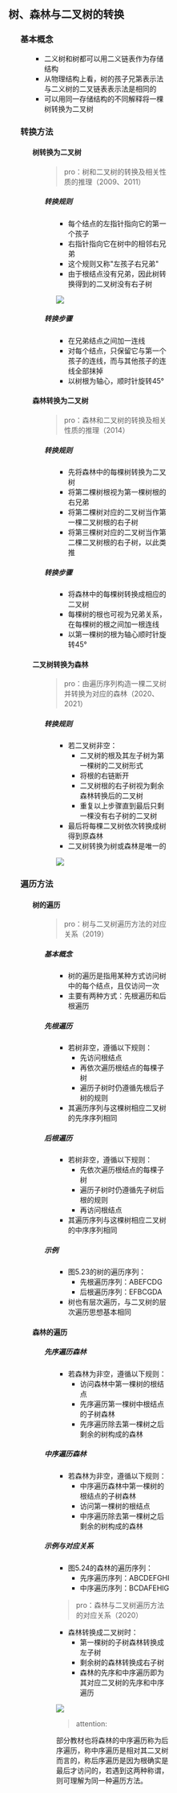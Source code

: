 <div style="float: left; width: 64%; padding: 1%;">
    
## 树、森林与二叉树的转换  

<ul>

### 基本概念

<ul>

- 二义树和树都可以用二义链表作为存储结构
- 从物理结构上看，树的孩子兄第表示法与二义树的二叉链表表示法是相同的
- 可以用同一存储结构的不同解释将一棵树转换为二叉树

</ul>

### 转换方法

<ul>

#### 树转换为二叉树  

<ul>

> pro：树和二叉树的转换及相关性质的推理（2009、2011）  

##### 转换规则

<ul>

- 每个结点的左指针指向它的第一个孩子
- 右指针指向它在树中的相邻右兄弟
- 这个规则又称"左孩子右兄弟"
- 由于根结点没有兄弟，因此树转换得到的二叉树没有右子树

![](https://cdn-mineru.openxlab.org.cn/model-mineru/prod/6c83cdc39d25f3e1591f8d9edaa5c910296cb1e468eeeba38ac072864a44455f.jpg)  

</ul>

##### 转换步骤

<ul>

- 在兄弟结点之间加一连线
- 对每个结点，只保留它与第一个孩子的连线，而与其他孩子的连线全部抹掉
- 以树根为轴心，顺时针旋转45°

</ul>
</ul>

#### 森林转换为二叉树  

<ul>

> pro：森林和二叉树的转换及相关性质的推理（2014）  

##### 转换规则

<ul>

- 先将森林中的每棵树转换为二叉树
- 将第二棵树根视为第一棵树根的右兄弟
- 将第二棵树对应的二叉树当作第一棵二叉树根的右子树
- 将第三棵树对应的二叉树当作第二棵二叉树根的右子树，以此类推

</ul>

##### 转换步骤

<ul>

- 将森林中的每棵树转换成相应的二叉树
- 每棵树的根也可视为兄弟关系，在每棵树的根之间加一根连线
- 以第一棵树的根为轴心顺时针旋转45°

</ul>
</ul>

#### 二叉树转换为森林  

<ul>

> pro：由遍历序列构造一棵二叉树并转换为对应的森林（2020、2021）  

##### 转换规则

<ul>

- 若二叉树非空：
  - 二叉树的根及其左子树为第一棵树的二叉树形式
  - 将根的右链断开
  - 二叉树根的右子树视为剩余森林转换后的二叉树
  - 重复以上步骤直到最后只剩一棵没有右子树的二叉树
- 最后将每棵二叉树依次转换成树得到原森林
- 二叉树转换为树或森林是唯一的

![](https://cdn-mineru.openxlab.org.cn/model-mineru/prod/247436d1c407e375d4ea4ae286dd335ae4bf8469ec4ad1b3014b562aced6dfaa.jpg)  

</ul>
</ul>
</ul>

### 遍历方法

<ul>

#### 树的遍历  

<ul>

> pro：树与二叉树遍历方法的对应关系（2019）  

##### 基本概念

<ul>

- 树的遍历是指用某种方式访问树中的每个结点，且仅访问一次
- 主要有两种方式：先根遍历和后根遍历

</ul>

##### 先根遍历

<ul>

- 若树非空，遵循以下规则：
  - 先访问根结点
  - 再依次遍历根结点的每棵子树
  - 遍历子树时仍遵循先根后子树的规则
- 其遍历序列与这棵树相应二叉树的先序序列相同

</ul>

##### 后根遍历

<ul>

- 若树非空，遵循以下规则：
  - 先依次遍历根结点的每棵子树
  - 遍历子树时仍遵循先子树后根的规则
  - 再访问根结点
- 其遍历序列与这棵树相应二叉树的中序序列相同

</ul>

##### 示例

<ul>

- 图5.23的树的遍历序列：
  - 先根遍历序列：ABEFCDG
  - 后根遍历序列：EFBCGDA
- 树也有层次遍历，与二叉树的层次遍历思想基本相同

</ul>
</ul>

#### 森林的遍历  

<ul>

##### 先序遍历森林

<ul>

- 若森林为非空，遵循以下规则：
  - 访问森林中第一棵树的根结点
  - 先序遍历第一棵树中根结点的子树森林
  - 先序遍历除去第一棵树之后剩余的树构成的森林

</ul>

##### 中序遍历森林

<ul>

- 若森林为非空，遵循以下规则：
  - 中序遍历森林中第一棵树的根结点的子树森林
  - 访问第一棵树的根结点
  - 中序遍历除去第一棵树之后剩余的树构成的森林

</ul>

##### 示例与对应关系

<ul>

- 图5.24的森林的遍历序列：
  - 先序遍历序列：ABCDEFGHI
  - 中序遍历序列：BCDAFEHIG

> pro：森林与二叉树遍历方法的对应关系（2020）  

- 森林转换成二叉树时：
  - 第一棵树的子树森林转换成左子树
  - 剩余树的森林转换成右子树
  - 森林的先序和中序遍历即为其对应二叉树的先序和中序遍历

![](https://cdn-mineru.openxlab.org.cn/model-mineru/prod/2e09d57af01729d539d610a7b2227fbf31fc318099d9e73cd036ab8262b4e34b.jpg)  

> attention: 

部分教材也将森林的中序遍历称为后序遍历，称中序遍历是相对其二叉树而言的，称后序遍历是因为根确实是最后才访问的，若遇到这两种称谓，则可理解为同一种遍历方法。  

</ul>
</ul>
</ul>
</ul>
</ul>
    

</div>
<div style="float: right; width: 26%; padding: 1%;">

</div>
<div style="clear: both;"></div>
